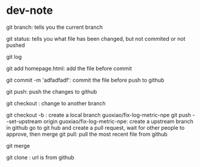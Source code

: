 # dev-note
git branch: tells you the current branch

git status: tells you what file has been changed, but not commited or not pushed

git log

git add homepage.html: add the file before commit

git commit -m 'adfadfadf': commit the file before push to github 

git push: push the changes to github

git checkout <branch>: change to another branch

git checkout -b <branch>: create a local branch guoxiao/fix-log-metric-npe
git push --set-upstream origin guoxiao/fix-log-metric-npe: create a upstream branch in github
go to git hub and create a pull request, wait for other people to approve, then merge
git pull: pull the most recent file from github

git merge <branch>
  
git clone <url>: url is from github

